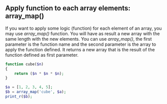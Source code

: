 ## Apply function to each array elements: array_map()
If you want to apply some logic (function) for each element of an array, you may use *array_map()* function.
You will have as result a new array with the same length with the new elements.
You can use *array_map()*, the first parameter is the function name and the second parameter is the array to apply the function defined.
It returns a new array that is the result of the function defined as first parameter.



```php
function cube($n)
{
    return ($n * $n * $n);
}

$a = [1, 2, 3, 4, 5];
$b = array_map('cube', $a);
print_r($b);
```
